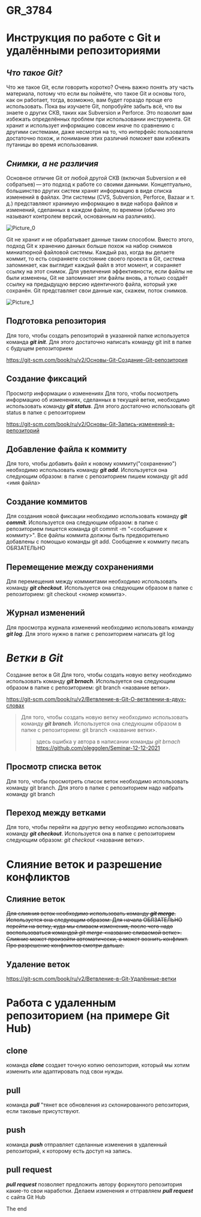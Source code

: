 # GR_3784


# Инструкция по работе с Git и удалёнными репозиториями
## ***Что такое Git?***
Что же такое Git, если говорить коротко? Очень важно понять эту часть материала, потому что если вы поймёте, что такое Git и основы того, как он работает, тогда, возможно, вам будет гораздо проще его использовать. Пока вы изучаете Git, попробуйте забыть всё, что вы знаете о других СКВ, таких как Subversion и Perforce. Это позволит вам избежать определённых проблем при использовании инструмента. Git хранит и использует информацию совсем иначе по сравнению с другими системами, даже несмотря на то, что интерфейс пользователя достаточно похож, и понимание этих различий поможет вам избежать путаницы во время использования.

## _Снимки, а не различия_

Основное отличие Git от любой другой СКВ (включая Subversion и её собратьев) — это подход к работе со своими данными. Концептуально, большинство других систем хранят информацию в виде списка изменений в файлах. Эти системы (CVS, Subversion, Perforce, Bazaar и т. д.) представляют хранимую информацию в виде набора файлов и изменений, сделанных в каждом файле, по времени (обычно это называют контролем версий, основанным на различиях).

![](https://git-scm.com/book/en/v2/images/deltas.png "Picture_0")


Git не хранит и не обрабатывает данные таким способом. Вместо этого, подход Git к хранению данных больше похож на набор снимков миниатюрной файловой системы. Каждый раз, когда вы делаете коммит, то есть сохраняете состояние своего проекта в Git, система запоминает, как выглядит каждый файл в этот момент, и сохраняет ссылку на этот снимок. Для увеличения эффективности, если файлы не были изменены, Git не запоминает эти файлы вновь, а только создаёт ссылку на предыдущую версию идентичного файла, который уже сохранён. Git представляет свои данные как, скажем, поток снимков.

![](https://git-scm.com/book/en/v2/images/snapshots.png "Picture_1")

## Подготовка репозитория
Для того, чтобы создать репозиторий в указанной папке используется команда ***git init***. Для этого достаточно написать команду git init в папке с будущем репозиторием

<https://git-scm.com/book/ru/v2/Основы-Git-Создание-Git-репозитория>

## Создание фиксаций
Просмотр информации о изменениях
Для того, чтобы посмотреть информацию об изменениях, сделанных в текущей ветке, необходимо использовать команду ***git status***. Для этого достаточно использовать git status в папке с репозиторием

<https://git-scm.com/book/ru/v2/Основы-Git-Запись-изменений-в-репозиторий>

## Добавление файла к коммиту
Для того, чтобы добавить файл к новому коммиту("сохранению") необходимо использовать команду ***git add***. Используется она следующим образом: в папке с репозиторием пишем команду git add <имя файла>

## Создание коммитов
Для создания новой фиксации необходимо использовать команду ***git commit***. Используется она следующим образом: в папке с репозиторием пишется команда git commit -m "<сообщение к коммиту>". Все файлы коммита должны быть предворительно добавлены с помощью команды git add. Сообщение к коммиту писать ОБЯЗАТЕЛЬНО

## Перемещение между сохранениями
Для перемещения между коммиитами необходимо использовать команду ***git checkout***. Используется она следующим образом в папке с репозиторием: git checkout <номер комиита>.

## Журнал изменений
Для просмотра журнала изменений необходимо использовать команду ***git log***. Для этого нужно в папке с репозиторием написать git log

# ***Ветки в Git***
Создание веток в Git
Для того, чтобы создать новую ветку необходимо использовать команду ***git brnach***. Используется она следующим образом в папке с репозиторием: git branch <название ветки>.

<https://git-scm.com/book/ru/v2/Ветвление-в-Git-О-ветвлении-в-двух-словах>

>Для того, чтобы создать новую ветку необходимо использовать команду ***git branch***. Используется она следующим образом в папке с репозиторием: git branch <название ветки>.
>> здесь ошибка у автора в написании команды *git brnach* <https://github.com/oleggolen/Seminar-12-12-2021>

## Просмотр списка веток
Для того, чтобы просмотреть список веток необходимо использовать команду git branch. Для этого в папке с репозиторием надо набрать команду git branch

## Переход между ветками
Для того, чтобы перейти на другую ветку необходимо использовать команду ***git checkout***. Используется она в папке с репозиторием следующим образом: *git checkout* <название ветки>.

# Слияние веток и разрешение конфликтов
## Слияние веток
~~Для слияния веток необходимо использовать команду ***git merge***. Используется она следующим образом: Для начала ОБЯЗАТЕЛЬНО перейти на ветку, куда мы сливаем изменения, после чего надо воспользоваться командой *git merge* <название сливаемой ветке>. Слияние может произойти автоматически, а может вознить конфликт. Про разрешение конфликтов смотри дальше.~~

## Удаление веток
<https://git-scm.com/book/ru/v2/Ветвление-в-Git-Удалённые-ветки>

# Работа с удаленным репозиторием (на примере Git Hub)

## clone

команда ***clone*** создает точную копию оепозитория, который мы хотим изменить или адаптировать под свои нужды.

## pull

команда  ***pull***  "тянет все обновления из склонированного репозитория, если таковые присутствуют.

## push

команда ***push*** отправляет сделанные изменения в удаленный репозиторий, к которому есть доступ на запись.

## pull request

***pull request*** позволяет предложить автору форкнутого репозитория какие-то свои наработки. Делаем изменения и отправляем ***pull request*** c сайта Git Hub

The end
